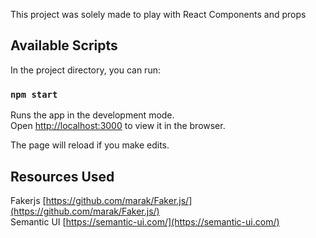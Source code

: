 This project was solely made to play with React Components and props

## Available Scripts

In the project directory, you can run:

### `npm start`

Runs the app in the development mode.<br />
Open [http://localhost:3000](http://localhost:3000) to view it in the browser.

The page will reload if you make edits.

## Resources Used

Fakerjs [https://github.com/marak/Faker.js/](https://github.com/marak/Faker.js/)<br />
Semantic UI [https://semantic-ui.com/](https://semantic-ui.com/)
